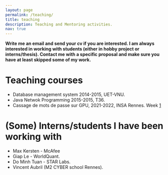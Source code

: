 ```yaml
---
layout: page
permalink: /teaching/
title: teaching
description: Teaching and Mentoring activities. 
nav: true
---
```


<!-- For now, this page is assumed to be a static description of your courses. You can convert it to a collection similar to `_projects/` so that you can have a dedicated page for each course.

Organize your courses by years, topics, or universities, however you like! -->

**Write me an email and send your cv if you are interested. I am always interested in working with students (either in hobby project or interns/thesis). Contact me with a specific proposal and make sure you have at least skipped some of my work.**

# Teaching courses

- Database management system 2014-2015, UET-VNU.
- Java Netwok Programming 2015-2015, T36.
- Cassage de mots de passe sur GPU, 2021-2022, INSA Rennes. Week [1](assets/pdf/GPU_week1.pdf)

# (Some) Interns/students I have been working with

- Max Kersten - McAfee
- Giap Le - WorldQuant.
- Do Minh Tuan - STAR Labs.
- Vincent Aubril (M2 CYBER school Rennes).